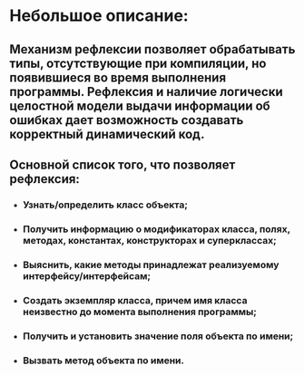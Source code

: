 # Небольшое описание:
## Механизм рефлексии позволяет обрабатывать типы, отсутствующие при компиляции, но появившиеся во время выполнения программы. Рефлексия и наличие логически целостной модели выдачи информации об ошибках дает возможность создавать корректный динамический код.
## Основной список того, что позволяет рефлексия:
- ### Узнать/определить класс объекта;
- ### Получить информацию о модификаторах класса, полях, методах, константах, конструкторах и суперклассах;
- ### Выяснить, какие методы принадлежат реализуемому интерфейсу/интерфейсам;
- ### Создать экземпляр класса, причем имя класса неизвестно до момента выполнения программы;
- ### Получить и установить значение поля объекта по имени;
- ### Вызвать метод объекта по имени.